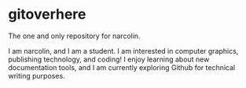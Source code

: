 # gitoverhere
The one and only repository for narcolin.

I am narcolin, and I am a student.
I am interested in computer graphics, publishing technology, and coding!
I enjoy learning about new documentation tools,
and I am currently exploring Github for technical writing purposes.
